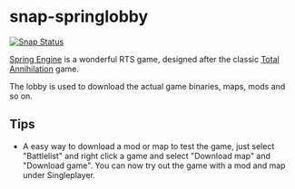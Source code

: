 # snap-springlobby

[![Snap Status](https://build.snapcraft.io/badge/nsg/snap-springlobby.svg)](https://build.snapcraft.io/user/nsg/snap-springlobby)

[Spring Engine](https://springrts.com) is a wonderful RTS game, designed
after the classic [Total Annihilation](https://en.wikipedia.org/wiki/Total_Annihilation)
game.

The lobby is used to download the actual game binaries, maps, mods and so on.

## Tips

* A easy way to download a mod or map to test the game, just select "Battlelist" and right click a game and select "Download map" and "Download game". You can now try out the game with a mod and map under Singleplayer.
